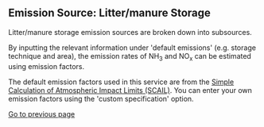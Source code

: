 ## Emission Source: Litter/manure Storage

Litter/manure storage emission sources are broken down into subsources. 

By inputting the relevant information under 'default emissions' (e.g. storage technique and area), the emission rates of NH<sub>3</sub> and NO<sub>x</sub> can be estimated using emission factors.

The default emission factors used in this service are from the [Simple Calculation of Atmospheric Impact Limits (SCAIL)](https://www.scail.ceh.ac.uk/). You can enter your own emission factors using the 'custom specification' option.

[Go to previous page](2-1-2-source-sector-group-AGRICULTURE.md)
